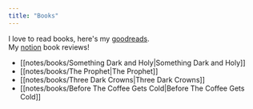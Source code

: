 ```yaml
---
title: "Books"
---
```


I love to read books, here's my [goodreads](https://www.goodreads.com/user/show/134101525?fbclid=PAAaZHvLwicg8v-1vC1awlu1y22Mv-TLW4Zw_HJGA-b7Jby9x47UbUpx7uzf8).  
My [notion](https://syazwina.notion.site/syazwina/b573c1df03a4489bb0c78acf4859a95a?v=97e58621d18b4f1cb06cf1ecb71163b9) book reviews!  

- [[notes/books/Something Dark and Holy|Something Dark and Holy]]
- [[notes/books/The Prophet|The Prophet]]
- [[notes/books/Three Dark Crowns|Three Dark Crowns]]
- [[notes/books/Before The Coffee Gets Cold|Before The Coffee Gets Cold]]
